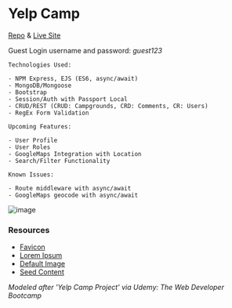 # Yelp Camp

[Repo](https://github.com/cwithac/yelp_camp) & [Live Site](https://infinite-springs-32065.herokuapp.com/)

Guest Login username and password: _guest123_

```
Technologies Used:

- NPM Express, EJS (ES6, async/await)
- MongoDB/Mongoose
- Bootstrap
- Session/Auth with Passport Local
- CRUD/REST (CRUD: Campgrounds, CRD: Comments, CR: Users)
- RegEx Form Validation
```

```
Upcoming Features:

- User Profile
- User Roles
- GoogleMaps Integration with Location
- Search/Filter Functionality
```

```
Known Issues:

- Route middleware with async/await
- GoogleMaps geocode with async/await
```

![image](https://i.imgur.com/RfyWPQf.png)

### Resources
- [Favicon](http://www.favicon.cc/?action=icon&file_id=900114)
- [Lorem Ipsum](http://www.bobrosslipsum.com/)
- [Default Image](https://pixabay.com/photo-548022/)
- [Seed Content](https://greatist.com/fitness/best-camping-united-states)

_Modeled after 'Yelp Camp Project' via Udemy: The Web Developer Bootcamp_
